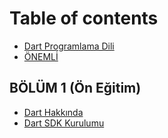 # Table of contents

* [Dart Programlama Dili](README.md)
* [ÖNEMLİ](oenemli.md)

## BÖLÜM 1 \(Ön Eğitim\) <a id="boeluem-1"></a>

* [Dart Hakkında](boeluem-1/dart-hakkinda.md)
* [Dart SDK Kurulumu](boeluem-1/dart-sdk-kurulumu.md)


